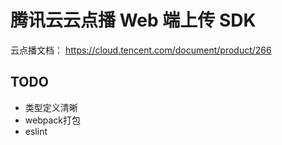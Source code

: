 # 腾讯云云点播 Web 端上传 SDK

云点播文档： https://cloud.tencent.com/document/product/266

## TODO

* 类型定义清晰
* webpack打包
* eslint